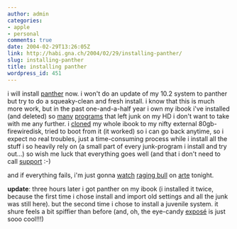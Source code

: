 ```yaml
---
author: admin
categories:
- apple
- personal
comments: true
date: 2004-02-29T13:26:05Z
link: http://habi.gna.ch/2004/02/29/installing-panther/
slug: installing-panther
title: installing panther
wordpress_id: 451
---
```


i will install [panther](http://www.apple.com/macosx/) now.
i won't do an update of my 10.2 system to panther but try to do a squeaky-clean and fresh install.
i know that this is much more work, but in the past one-and-a-half year i own my ibook i've installed (and deleted) so [many](http://www.versiontracker.com/macosx/) [programs](http://www.aquafiles.com/) that left junk on my HD i don't want to take with me any further.
i [cloned](http://www.bombich.com/software/ccc.html) my whole ibook to my nifty external 80gb-firewiredisk, tried to boot from it (it worked) so i can go back anytime, so i expect no real troubles, just a time-consuming process while i install all the stuff i so heavily rely on (a small part of every junk-program i install and try out...)
so wish me luck that everything goes well (and that i don't need to call [support](http://www.arnoldseefeld.com/blog/archives/000085.html) :-)

and if everything fails, i'm just gonna [watch](http://www.eurotv.com/indexgrid.htm) [raging bull](http://www.imdb.com/title/tt0081398/) on [arte](http://www.arte-tv.com/cache/home/de/home.html) tonight.

**update**: three hours later i got panther on my ibook (i installed it twice, because the first time i chose install and import old settings and all the junk was still here). but the second time i chose to install a juvenile system. it shure feels a bit spiffier than before (and, oh, the eye-candy [exposé](http://www.apple.com/macosx/features/expose/) is just sooo cool!!!)
